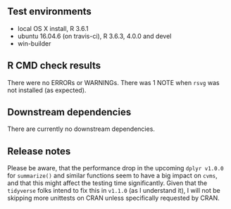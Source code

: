 ## Test environments
* local OS X install, R 3.6.1  
* ubuntu 16.04.6 (on travis-ci), R 3.6.3, 4.0.0 and devel
* win-builder

## R CMD check results  
There were no ERRORs or WARNINGs. There was 1 NOTE when `rsvg` was not installed (as expected).

## Downstream dependencies
There are currently no downstream dependencies.

## Release notes
Please be aware, that the performance drop in the upcoming `dplyr v1.0.0` for `summarize()` and similar functions seem to have a big impact on `cvms`, and that this might affect the testing time significantly. Given that the `tidyverse` folks intend to fix this in `v1.1.0` (as I understand it), I will not be skipping more unittests on CRAN unless specifically requested by CRAN.
